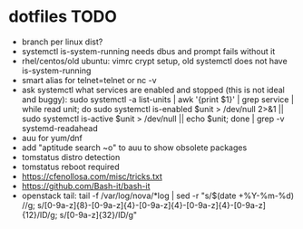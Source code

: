 # dotfiles TODO
 * branch per linux dist?
 * systemctl is-system-running needs dbus and prompt fails without it
 * rhel/centos/old ubuntu: vimrc crypt setup, old systemctl does not have is-system-running
 * smart alias for telnet=telnet or nc -v
 * ask systemctl what services are enabled and stopped (this is not ideal and buggy):
        sudo systemctl -a list-units | awk '{print $1}' | grep service | while read unit; do sudo systemctl is-enabled $unit > /dev/null 2>&1 || sudo systemctl is-active $unit > /dev/null || echo $unit; done | grep -v systemd-readahead
 * auu for yum/dnf
 * add "aptitude search ~o" to auu to show obsolete packages
 * tomstatus distro detection
 * tomstatus reboot required
 * https://cfenollosa.com/misc/tricks.txt
 * https://github.com/Bash-it/bash-it
 * openstack tail: tail -f /var/log/nova/*log | sed -r "s/$(date +%Y-%m-%d) //g; s/[0-9a-z]{8}-[0-9a-z]{4}-[0-9a-z]{4}-[0-9a-z]{4}-[0-9a-z]{12}/ID/g; s/[0-9a-z]{32}/ID/g"
